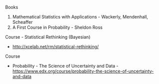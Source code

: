 
Books

1. Mathematical Statistics with Applications - Wackerly, Mendenhall, Scheaffer
2. A First Course in Probability - Sheldon Ross

Course - Statistical Rethinking (Bayesian)
- http://xcelab.net/rm/statistical-rethinking/

Course
- Probability - The Science of Uncertainty and Data - https://www.edx.org/course/probability-the-science-of-uncertainty-and-data